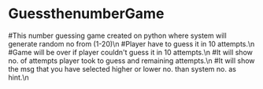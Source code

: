 # GuessthenumberGame
#This number guessing game created on python where system will generate random no from (1-20)\n
#Player have to guess it in 10 attempts.\n
#Game will be over if player couldn't guess it in 10 attempts.\n
#It will show no. of attempts player took to guess and remaining attempts.\n
#It will show the msg that you have selected higher or lower no. than system no. as hint.\n
